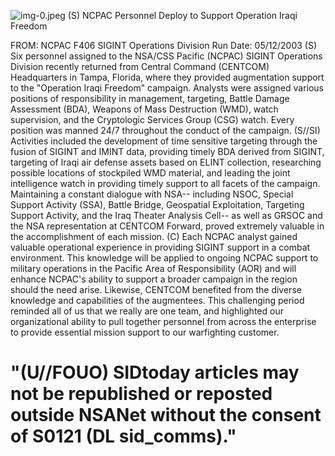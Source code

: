 ![img-0.jpeg](img-0.jpeg)
(S) NCPAC Personnel Deploy to Support Operation Iraqi Freedom

FROM:
NCPAC F406 SIGINT Operations Division
Run Date: 05/12/2003
(S) Six personnel assigned to the NSA/CSS Pacific (NCPAC) SIGINT Operations Division recently returned from Central Command (CENTCOM) Headquarters in Tampa, Florida, where they provided augmentation support to the "Operation Iraqi Freedom" campaign. Analysts were assigned various positions of responsibility in management, targeting, Battle Damage Assessment (BDA), Weapons of Mass Destruction (WMD), watch supervision, and the Cryptologic Services Group (CSG) watch. Every position was manned 24/7 throughout the conduct of the campaign.
(S//SI) Activities included the development of time sensitive targeting through the fusion of SIGINT and IMINT data, providing timely BDA derived from SIGINT, targeting of Iraqi air defense assets based on ELINT collection, researching possible locations of stockpiled WMD material, and leading the joint intelligence watch in providing timely support to all facets of the campaign. Maintaining a constant dialogue with NSA-- including NSOC, Special Support Activity (SSA), Battle Bridge, Geospatial Exploitation, Targeting Support Activity, and the Iraq Theater Analysis Cell-- as well as GRSOC and the NSA representation at CENTCOM Forward, proved extremely valuable in the accomplishment of each mission.
(C) Each NCPAC analyst gained valuable operational experience in providing SIGINT support in a combat environment. This knowledge will be applied to ongoing NCPAC support to military operations in the Pacific Area of Responsibility (AOR) and will enhance NCPAC's ability to support a broader campaign in the region should the need arise. Likewise, CENTCOM benefited from the diverse knowledge and capabilities of the augmentees. This challenging period reminded all of us that we really are one team, and highlighted our organizational ability to pull together personnel from across the enterprise to provide essential mission support to our warfighting customer.

# "(U//FOUO) SIDtoday articles may not be republished or reposted outside NSANet without the consent of S0121 (DL sid_comms)."
